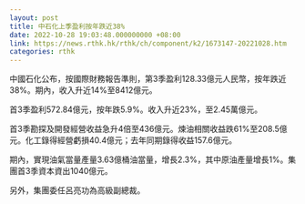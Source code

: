 ```yaml
---
layout: post
title: 中石化上季盈利按年跌近38%
date: 2022-10-28 19:03:48.000000000 +08:00
link: https://news.rthk.hk/rthk/ch/component/k2/1673147-20221028.htm
categories: rthk
---
```


中國石化公布，按國際財務報告準則，第3季盈利128.33億元人民幣，按年跌近38%。期內，收入升近14%至8412億元。

首3季盈利572.84億元，按年跌5.9%。收入升近23%，至2.45萬億元。

首3季勘探及開發經營收益急升4倍至436億元。煉油相關收益跌61%至208.5億元。化工錄得經營虧損40.4億元；去年同期錄得收益157.6億元。

期內，實現油氣當量產量3.63億桶油當量，增長2.3%，其中原油產量增長1%。集團首3季資本資出1040億元。

另外，集團委任呂亮功為高級副總裁。
